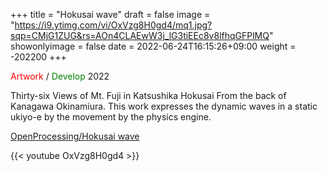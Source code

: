 +++
title = "Hokusai wave"
draft = false
image = "https://i9.ytimg.com/vi/OxVzg8H0gd4/mq1.jpg?sqp=CMjG1ZUG&rs=AOn4CLAEwW3j_lG3tiEEc8v8lfhqGFPlMQ"
showonlyimage = false
date = 2022-06-24T16:15:26+09:00
weight = -202200
+++

<span style="color: red; ">Artwork</span> / <span style="color: green; ">Develop</span> 2022
<!--more-->
Thirty-six Views of Mt. Fuji in Katsushika Hokusai From the back of Kanagawa Okinamiura.
This work expresses the dynamic waves in a static ukiyo-e by the movement by the physics engine.

<a href="https://openprocessing.org/sketch/1392823" target="_blank">OpenProcessing/Hokusai wave</a>

{{< youtube OxVzg8H0gd4 >}}
